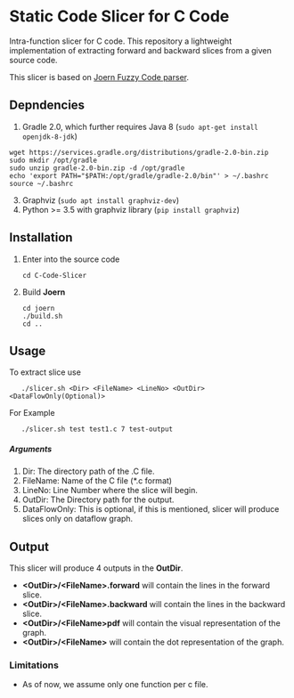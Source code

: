 # Static Code Slicer for C Code #

Intra-function slicer for C code. This repository a lightweight implementation of extracting forward and backward slices
from a given source code. 

This slicer is based on [Joern Fuzzy Code parser](https://github.com/octopus-platform/joern/). 

## Depndencies

1. Gradle 2.0, which further requires Java 8 (`sudo apt-get install openjdk-8-jdk`)
```
wget https://services.gradle.org/distributions/gradle-2.0-bin.zip
sudo mkdir /opt/gradle
sudo unzip gradle-2.0-bin.zip -d /opt/gradle
echo 'export PATH="$PATH:/opt/gradle/gradle-2.0/bin"' > ~/.bashrc
source ~/.bashrc
```
3. Graphviz (`sudo apt install graphviz-dev`)
4. Python >= 3.5 with graphviz library (`pip install graphviz`)

## Installation
1. Enter into the source code
    ```
    cd C-Code-Slicer
   ```
2. Build **Joern**
    ```
   cd joern
   ./build.sh
   cd ..
   ```

## Usage
To extract slice use
 ```
    ./slicer.sh <Dir> <FileName> <LineNo> <OutDir> <DataFlowOnly(Optional)>
 ```

For Example
 ```
    ./slicer.sh test test1.c 7 test-output
 ```

##### Arguments
1. Dir: The directory path of the .C file.
2. FileName: Name of the C file (*.c format)
3. LineNo: Line Number where the slice will begin.
4. OutDir: The Directory path for the output. 
5. DataFlowOnly: This is optional, if this is mentioned, slicer will produce slices only on dataflow graph.

## Output
This slicer will produce 4 outputs in the **OutDir**. 

- __\<OutDir>/\<FileName\>.forward__ will contain the lines in the forward slice.
- __\<OutDir>/\<FileName\>.backward__ will contain the lines in the backward slice.
- __\<OutDir>/\<FileName\>pdf__ will contain the visual representation of the graph.
- __\<OutDir>/\<FileName\>__ will contain the dot representation of the graph. 

### Limitations
- As of now, we assume only one function per c file. 

 
